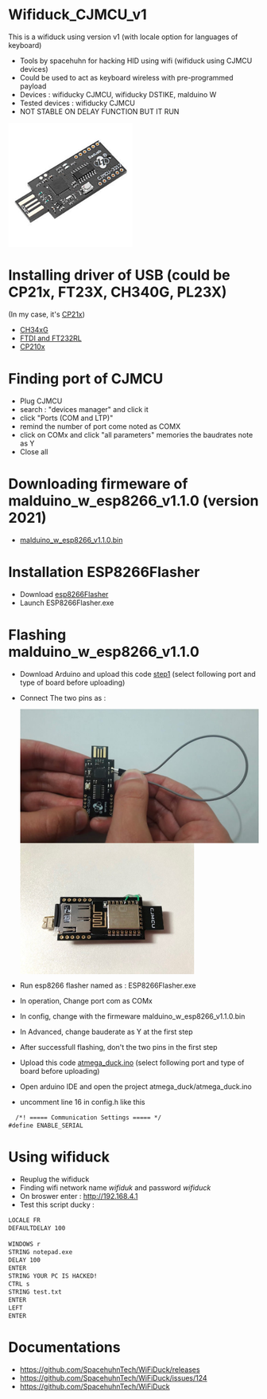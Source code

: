 # Wifiduck_CJMCU_v1
This is a wifiduck using version v1 (with locale option for languages of keyboard)  
* Tools by spacehuhn for hacking HID using wifi (wifiduck using CJMCU devices)
* Could be used to act as keyboard wireless with pre-programmed payload
* Devices : wifiducky CJMCU, wifiducky DSTIKE, malduino W
* Tested devices : wifiducky CJMCU
* NOT STABLE ON DELAY FUNCTION BUT IT RUN
<img src="https://github.com/SitrakaResearchAndPOC/Wifiduck_CJMCU_old/blob/main/cjmcu1.jpeg" width="250px" align="center">

# Installing driver of USB (could be CP21x, FT23X, CH340G, PL23X)
(In my case, it's [CP21x](https://drive.google.com/file/d/18dX5ws61_A4EaHKuIYNDSMMeMPuJHZG5/view?usp=drive_link))
* [CH34xG](https://www.wch-ic.com/downloads/CH341SER_ZIP.html)
* [FTDI and FT232RL](https://ftdichip.com/drivers/)
* [CP210x](https://www.silabs.com/developers/usb-to-uart-bridge-vcp-drivers)

# Finding port of CJMCU
* Plug CJMCU
* search : "devices manager" and click it
* click "Ports (COM and LTP)"
* remind the number of port come noted as COMX
* click on COMx and click "all parameters" memories the baudrates note as Y 
* Close all

# Downloading firmeware of malduino_w_esp8266_v1.1.0 (version 2021)
* [malduino_w_esp8266_v1.1.0.bin](https://drive.google.com/file/d/1SSjDP6GQkt_XkdyqZivZoHEdDv-dNrCT/view?usp=drive_link)
  
# Installation ESP8266Flasher
* Download [esp8266Flasher](https://drive.google.com/file/d/1YC0DqRsgMTjVpCc77wQt9xKFKphjFWGM/view?usp=drive_link)
* Launch ESP8266Flasher.exe

# Flashing malduino_w_esp8266_v1.1.0
* Download Arduino and upload this code [step1](https://github.com/SitrakaResearchAndPOC/Wifiduck_CJMCU_old/blob/main/step1.ino)  (select following port and type of board before uploading) 
* Connect The two pins as :
  
    <img src="https://github.com/SitrakaResearchAndPOC/Wifiduck_CJMCU_old/blob/main/cjmcu2.jpeg" width="750px" align="center">
    <img src="https://github.com/SitrakaResearchAndPOC/Wifiduck_CJMCU_old/blob/main/cjmcu3.jpeg" width="350px" align="center"></img>

* Run esp8266 flasher named as  : ESP8266Flasher.exe
* In operation, Change port com as COMx
* In config, change with the firmeware malduino_w_esp8266_v1.1.0.bin
* In Advanced, change bauderate as Y at the first step
* After successfull flashing, don't the two pins in the first step
* Upload this code [atmega_duck.ino](https://drive.google.com/file/d/1zHDqU84Nn2bEMdnKmmQQGBDXHRQz9c20/view?usp=drive_link)  (select following port and type of board before uploading)
* Open arduino IDE and open the project atmega_duck/atmega_duck.ino
* uncomment line 16 in config.h like this
```
  /*! ===== Communication Settings ===== */
#define ENABLE_SERIAL
```

# Using wifiduck
* Reuplug the wifiduck
* Finding wifi network name <i>wifiduk</i> and password <i>wifiduck</i>
* On broswer enter : http://192.168.4.1
* Test this script ducky :
```
LOCALE FR
DEFAULTDELAY 100

WINDOWS r
STRING notepad.exe
DELAY 100
ENTER
STRING YOUR PC IS HACKED!
CTRL s
STRING test.txt
ENTER
LEFT
ENTER
```
  
# Documentations
* https://github.com/SpacehuhnTech/WiFiDuck/releases
* https://github.com/SpacehuhnTech/WiFiDuck/issues/124
* https://github.com/SpacehuhnTech/WiFiDuck
